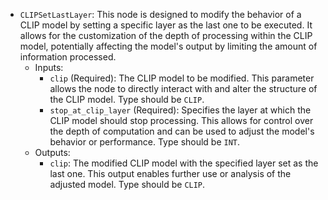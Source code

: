 - `CLIPSetLastLayer`: This node is designed to modify the behavior of a CLIP model by setting a specific layer as the last one to be executed. It allows for the customization of the depth of processing within the CLIP model, potentially affecting the model's output by limiting the amount of information processed.
    - Inputs:
        - `clip` (Required): The CLIP model to be modified. This parameter allows the node to directly interact with and alter the structure of the CLIP model. Type should be `CLIP`.
        - `stop_at_clip_layer` (Required): Specifies the layer at which the CLIP model should stop processing. This allows for control over the depth of computation and can be used to adjust the model's behavior or performance. Type should be `INT`.
    - Outputs:
        - `clip`: The modified CLIP model with the specified layer set as the last one. This output enables further use or analysis of the adjusted model. Type should be `CLIP`.

